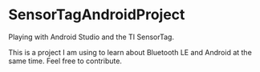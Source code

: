 SensorTagAndroidProject
=======================

Playing with Android Studio and the TI SensorTag.

This is a project I am using to learn about Bluetooth LE and Android at the same time.  Feel free to contribute.
